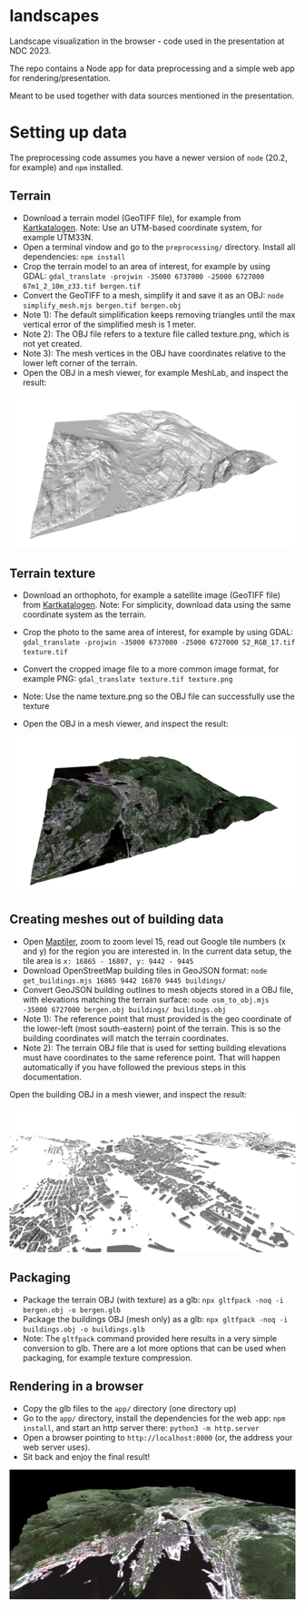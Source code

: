 # landscapes

Landscape visualization in the browser - code used in the presentation at NDC 2023.

The repo contains a Node app for data preprocessing and a simple web app for rendering/presentation.

Meant to be used together with data sources mentioned in the presentation.

# Setting up data

The preprocessing code assumes you have a newer version of `node` (20.2, for example) and `npm` installed.

## Terrain

- Download a terrain model (GeoTIFF file), for example from [Kartkatalogen](https://kartkatalog.geonorge.no/metadata/dtm-10-terrengmodell-utm33/dddbb667-1303-4ac5-8640-7ec04c0e3918). Note: Use an UTM-based coordinate system, for example UTM33N.
- Open a terminal vindow and go to the `preprocessing/` directory. Install all dependencies: `npm install`
- Crop the terrain model to an area of interest, for example by using GDAL: `gdal_translate -projwin -35000 6737000 -25000 6727000 67m1_2_10m_z33.tif bergen.tif`
- Convert the GeoTIFF to a mesh, simplify it and save it as an OBJ: `node simplify_mesh.mjs bergen.tif bergen.obj`
- Note 1): The default simplification keeps removing triangles until the max vertical error of the simplified mesh is 1 meter.
- Note 2): The OBJ file refers to a texture file called texture.png, which is not yet created.
- Note 3): The mesh vertices in the OBJ have coordinates relative to the lower left corner of the terrain.
- Open the OBJ in a mesh viewer, for example MeshLab, and inspect the result:

![](https://github.com/kristoffer-dyrkorn/landscapes/blob/main/images/mesh-large.jpg)

## Terrain texture

- Download an orthophoto, for example a satellite image (GeoTIFF file) from [Kartkatalogen](https://kartkatalog.geonorge.no/metadata/satellittdata-sentinel-2-skyfritt-opptak-norge-2022/2e996bf2-9b7b-4700-8a26-c1a8a274c136). Note: For simplicity, download data using the same coordinate system as the terrain.
- Crop the photo to the same area of interest, for example by using GDAL: `gdal_translate -projwin -35000 6737000 -25000 6727000 S2_RGB_17.tif texture.tif`
- Convert the cropped image file to a more common image format, for example PNG: `gdal_translate texture.tif texture.png`

- Note: Use the name texture.png so the OBJ file can successfully use the texture
- Open the OBJ in a mesh viewer, and inspect the result:

![](https://github.com/kristoffer-dyrkorn/landscapes/blob/main/images/mesh-large-textured.jpg)

## Creating meshes out of building data

- Open [Maptiler](https://www.maptiler.com/google-maps-coordinates-tile-bounds-projection/), zoom to zoom level 15, read out Google tile numbers (x and y) for the region you are interested in. In the current data setup, the tile area is `x: 16865 - 16807, y: 9442 - 9445`
- Download OpenStreetMap building tiles in GeoJSON format: `node get_buildings.mjs 16865 9442 16870 9445 buildings/`
- Convert GeoJSON building outlines to mesh objects stored in a OBJ file, with elevations matching the terrain surface:
  `node osm_to_obj.mjs -35000 6727000 bergen.obj buildings/ buildings.obj`
- Note 1): The reference point that must provided is the geo coordinate of the lower-left (most south-eastern) point of the terrain. This is so the building coordinates will match the terrain coordinates.
- Note 2): The terrain OBJ file that is used for setting building elevations must have coordinates to the same reference point. That will happen automatically if you have followed the previous steps in this documentation.

Open the building OBJ in a mesh viewer, and inspect the result:

![](https://github.com/kristoffer-dyrkorn/landscapes/blob/main/images/buildings.jpg)

## Packaging

- Package the terrain OBJ (with texture) as a glb: `npx gltfpack -noq -i bergen.obj -o bergen.glb`
- Package the buildings OBJ (mesh only) as a glb: `npx gltfpack -noq -i buildings.obj -o buildings.glb `
- Note: The `gltfpack` command provided here results in a very simple conversion to glb. There are a lot more options that can be used when packaging, for example texture compression.

## Rendering in a browser

- Copy the glb files to the `app/` directory (one directory up)
- Go to the `app/` directory, install the dependencies for the web app: `npm install`, and start an http server there: `python3 -m http.server`
- Open a browser pointing to `http://localhost:8000` (or, the address your web server uses).
- Sit back and enjoy the final result!

![](https://github.com/kristoffer-dyrkorn/landscapes/blob/main/images/result.jpg)
